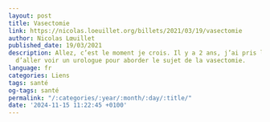 ```yaml
---
layout: post
title: Vasectomie
link: https://nicolas.loeuillet.org/billets/2021/03/19/vasectomie
author: Nicolas Lœuillet
published_date: 19/03/2021
description: Allez, c’est le moment je crois. Il y a 2 ans, j’ai pris la décision
  d’aller voir un urologue pour aborder le sujet de la vasectomie.
language: fr
categories: Liens
tags: santé
og-tags: santé
permalink: "/:categories/:year/:month/:day/:title/"
date: '2024-11-15 11:22:45 +0100'
---
```

